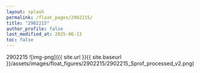 ```yaml
---
layout: splash
permalink: /float_pages/2902215/
title: "2902215"
author_profile: false
last_modified_at: 2025-06-13
toc: false
---
```

 
2902215
![img-png]({{ site.url }}{{ site.baseurl }}/assets/images/float_figures/2902215/2902215_Sprof_processed_v2.png)